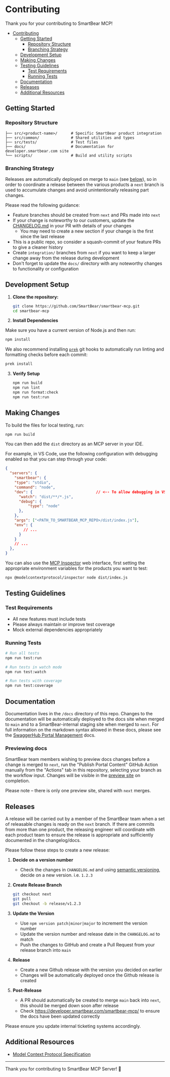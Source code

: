 # Contributing

Thank you for your contributing to SmartBear MCP!

- [Contributing](#contributing)
  - [Getting Started](#getting-started)
    - [Repository Structure](#repository-structure)
    - [Branching Strategy](#branching-strategy)
  - [Development Setup](#development-setup)
  - [Making Changes](#making-changes)
  - [Testing Guidelines](#testing-guidelines)
    - [Test Requirements](#test-requirements)
    - [Running Tests](#running-tests)
  - [Documentation](#documentation)
  - [Releases](#releases)
  - [Additional Resources](#additional-resources)

## Getting Started

### Repository Structure

```
├── src/<product-name>/      # Specific SmartBear product integration
├── src/common/              # Shared utilities and types
├── src/tests/               # Test files
├── docs/                    # Documentation for developer.smartbear.com site
└── scripts/                 # Build and utility scripts
```

### Branching Strategy

Releases are automatically deployed on merge to `main` (see [below](#releases)), so in order to coordinate a release between the various products a `next` branch is used to accumulate changes and avoid unintentionally releasing part changes.

Please read the following guidance:

- Feature branches should be created from `next` and PRs made into `next`
- If your change is noteworthy to our customers, update the [CHANGELOG.md](./CHANGELOG.md) in your PR with details of your changes
  - You may need to create a new section if your change is the first since the last release
- This is a public repo, so consider a squash-commit of your feature PRs to give a cleaner history
- Create `integration/` branches from `next` if you want to keep a larger change away from the release during development
- Don't forget to update the `docs/` directory with any noteworthy changes to functionality or configuration

## Development Setup

1. **Clone the repository:**
   ```bash
   git clone https://github.com/SmartBear/smartbear-mcp.git
   cd smartbear-mcp
   ```

2. **Install Dependencies**

  Make sure you have a current version of Node.js and then run:

   ```bash
   npm install
   ```

   We also recommend installing [`prek`](https://prek.j178.dev/) git hooks to automatically run linting and formatting checks before each commit:

   ```bash
   prek install
   ```

3. **Verify Setup**
   ```bash
   npm run build
   npm run lint
   npm run format:check
   npm run test:run
   ```

## Making Changes

To build the files for local testing, run:

```bash
npm run build
```

You can then add the `dist` directory as an MCP server in your IDE.

For example, in VS Code, use the following configuration with debugging enabled so that you can step through your code:

```json
{
  "servers": {
    "smartbear": {
    "type": "stdio",
    "command": "node",
    "dev": {                            // <-- To allow debugging in VS Code
      "watch": "dist/**/*.js",
      "debug": {
          "type": "node"
      },
    },
    "args": ["<PATH_TO_SMARTBEAR_MCP_REPO>/dist/index.js"],
    "env": {
        // ...
      }
    }
    // ...
  },
}
```

You can also use the [MCP Inspector](https://github.com/modelcontextprotocol/inspector) web interface, first setting the appropriate environment variables for the products you want to test:

```bash
npx @modelcontextprotocol/inspector node dist/index.js
```

## Testing Guidelines

### Test Requirements

- All new features must include tests
- Please always maintain or improve test coverage
- Mock external dependencies appropriately

### Running Tests

```bash
# Run all tests
npm run test:run

# Run tests in watch mode
npm run test:watch

# Run tests with coverage
npm run test:coverage
```

## Documentation

Documentation lives in the `/docs` directory of this repo. Changes to the documentation will be automatically deployed to the docs site when merged to `main` and to a SmartBear-internal staging site when merged to `next`. For full information on the markdown syntax allowed in these docs, please see the [SwaggerHub Portal Management](https://github.com/frankkilcommins/SwaggerHub-Portal-Management) docs.

### Previewing docs

SmartBear team members wishing to preview docs changes before a change is merged to `next`, run the "Publish Portal Content" GitHub Action manually from the "Actions" tab in this repository, selecting your branch as the workflow input. Changes will be visible in the [preview site](https://smartbear-internal.portal.swaggerhub.com/smartbear-mcp) on completion.

Please note – there is only one preview site, shared with `next` merges.

## Releases

A release will be carried out by a member of the SmartBear team when a set of releasable changes is ready on the `next` branch. If there are commits from more than one product, the releasing engineer will coordinate with each product team to ensure the release is appropriate and sufficiently documented in the changelog/docs.

Please follow these steps to create a new release:

1. **Decide on a version number**
    - Check the changes in `CHANGELOG.md` and using [semantic versioning](https://semver.org/), decide on a new version. i.e. `1.2.3`

2. **Create Release Branch**
    ```bash
    git checkout next
    git pull
    git checkout -b release/v1.2.3
    ```

3. **Update the Version**
    - Use `npm version patch|minor|major` to increment the version number
    - Update the version number and release date in the `CHANGELOG.md` to match
    - Push the changes to GitHub and create a Pull Request from your release branch into `main`

4. **Release**
    - Create a new Github release with the version you decided on earlier
    - Changes will be automatically deployed once the Github release is created

5. **Post-Release**
    - A PR should automatically be created to merge `main` back into `next`, this should be merged down soon after release
    - Check https://developer.smartbear.com/smartbear-mcp/ to ensure the docs have been updated correctly

Please ensure you update internal ticketing systems accordingly.

## Additional Resources

- [Model Context Protocol Specification](https://modelcontextprotocol.io/specification/2025-03-26)

---

Thank you for contributing to SmartBear MCP Server! 🎉

